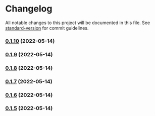 # Changelog

All notable changes to this project will be documented in this file. See [standard-version](https://github.com/conventional-changelog/standard-version) for commit guidelines.

### [0.1.10](https://github.com/coon-js/extjs-link/compare/v0.1.9...v0.1.10) (2022-05-14)

### [0.1.9](https://github.com/coon-js/extjs-link/compare/v0.1.8...v0.1.9) (2022-05-14)

### [0.1.8](https://github.com/coon-js/extjs-link/compare/v0.1.7...v0.1.8) (2022-05-14)

### [0.1.7](https://github.com/coon-js/extjs-link/compare/v0.1.6...v0.1.7) (2022-05-14)

### [0.1.6](https://github.com/coon-js/extjs-link/compare/v0.1.5...v0.1.6) (2022-05-14)

### [0.1.5](https://github.com/coon-js/extjs-link/compare/v0.1.4...v0.1.5) (2022-05-14)
